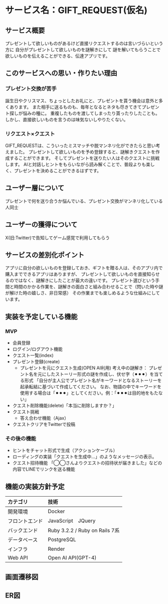 # サービス名：GIFT_REQUEST(仮名)

## サービス概要
プレゼントして欲しいものがあるけど直接リクエストするのは言いづらいという方に
自分がプレゼントして欲しいものを謎解きにして
謎を解いてもらうことで欲しいものを伝えることができる、伝達アプリです。

## このサービスへの思い・作りたい理由
### プレゼント交換が苦手
誕生日やクリスマス、ちょっとしたお礼にと、プレゼントを貰う機会は意外と多くあります。
また相手に送るものも、毎年となるとネタも尽きてきてプレゼント探しが悩みの種に。
重複したものを渡してしまったり貰ったりしたことも。
しかし、直接欲しいものを言うのは味気ないしやりたくない。
### リクエスト×クエスト
GIFT_REQUESTは、こういったミスマッチや脱マンネリ化ができたらと思い考えました。
プレゼントして欲しいものを予め登録すると、謎解きクエストを作成することができます。
そしてプレゼントを送りたい人はそのクエストに挑戦します。
AIと対話しヒントをもらいながら読み解くことで、普段よりも楽しく、プレゼントを決めることができるはずです。

## ユーザー層について
プレゼントで何を送り合うか悩んでいる、プレゼント交換がマンネリ化している人同士

## ユーザーの獲得について
X(旧:Twitter)で告知してゲーム感覚で利用してもらう

## サービスの差別化ポイント
アプリに自分の欲しいものを登録しておき、ギフトを贈る人は、そのアプリ内で購入までできるアプリはありますが、
プレゼントして欲しいものを直接知らせるのではなく、謎解きにしたことが最大の違いです。
プレゼント選びという手間と時間のかかる作業を、謎解きの面白さと組み合わせることで（閃いた時や謎が解けた時の嬉しさ、非日常感）
その作業までも楽しめるような仕組みにしています。

## 実装を予定している機能
### MVP
- 会員登録
- ログイン/ログアウト機能
- クエスト一覧(index)
- プレゼント登録(create)
    - プレゼントを元にクエスト生成(OPEN AI利用)
    考え中の謎解き：
    プレゼント名を元にしたストーリー形式の謎を作成し、伏せ字（⚫︎⚫︎⚫︎）を当てる形式
    「自分が主人公でプレゼント名がキーワードとなるストーリーを起承転結に基づいて作成してください。
    なお、物語の中でキーワードを使用する場合は「⚫︎⚫︎⚫︎」としてください。例：「⚫︎⚫︎⚫︎は目的地をもたない」
- クエスト削除機能(delete)「本当に削除しますか？」
- クエスト挑戦
    - 答え合わせ機能（Ajax）
- クエストクリアをTwitterで投稿

### その後の機能
- ヒントをチャット形式で生成（アクションケーブル）
- ローディングの実装「クエストを生成中...」のようなメッセージの表示。
- クエスト招待機能
  「◯◯さんよりクエストの招待状が届きました」などの内容でLINEでリンクを送る機能

## 機能の実装方針予定
|カテゴリ|技術|
|:-------------|:------------|
|開発環境|Docker|
|フロントエンド|JavaScript　JQuery|
|バックエンド|Ruby 3.2.2 / Ruby on Rails 7系|
|データベース|PostgreSQL|
|インフラ|Render|
|Web API| Open AI API(GPT-4) |


## 画面遷移図


## ER図
